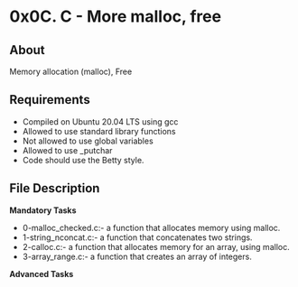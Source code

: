 # 0x0C. C - More malloc, free
## About
Memory allocation (malloc), Free

## Requirements

- Compiled on Ubuntu 20.04 LTS using gcc
- Allowed to use standard library functions
- Not allowed to use global variables
- Allowed to use _putchar
- Code should use the Betty style.

## File Description

**Mandatory Tasks**
- 0-malloc_checked.c:- a function that allocates memory using malloc.
- 1-string_nconcat.c:- a function that concatenates two strings.
- 2-calloc.c:- a function that allocates memory for an array, using malloc.
- 3-array_range.c:- a function that creates an array of integers.

**Advanced Tasks**


